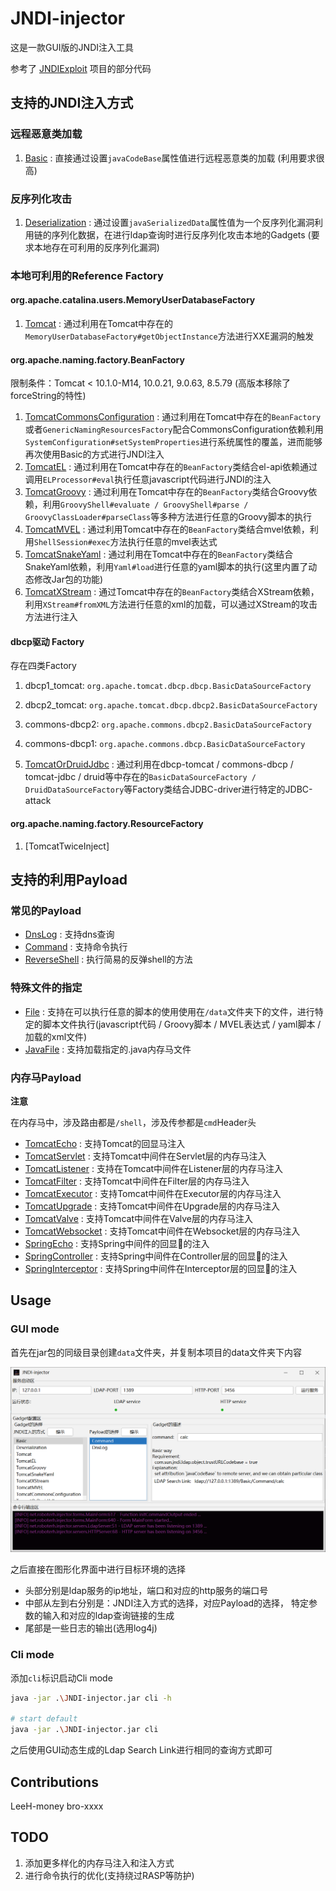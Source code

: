 # JNDI-injector

这是一款GUI版的JNDI注入工具

参考了 [JNDIExploit](https://github.com/feihong-cs/JNDIExploit) 项目的部分代码

## 支持的JNDI注入方式

### 远程恶意类加载

1. [Basic](src/main/java/net/roboterh/injector/gadgets/Basic.java) : 直接通过设置`javaCodeBase`属性值进行远程恶意类的加载 (利用要求很高)

### 反序列化攻击

1. [Deserialization](src/main/java/net/roboterh/injector/gadgets/Deserialization.java) : 通过设置`javaSerializedData`属性值为一个反序列化漏洞利用链的序列化数据，在进行ldap查询时进行反序列化攻击本地的Gadgets (要求本地存在可利用的反序列化漏洞)

### 本地可利用的Reference Factory

#### org.apache.catalina.users.MemoryUserDatabaseFactory

1. [Tomcat](src/main/java/net/roboterh/injector/gadgets/Tomcat.java) :  通过利用在Tomcat中存在的`MemoryUserDatabaseFactory#getObjectInstance`方法进行XXE漏洞的触发

#### org.apache.naming.factory.BeanFactory

限制条件：Tomcat < 10.1.0-M14, 10.0.21, 9.0.63, 8.5.79 (高版本移除了forceString的特性)

1. [TomcatCommonsConfiguration](src/main/java/net/roboterh/injector/gadgets/TomcatCommonsConfiguration.java) : 通过利用在Tomcat中存在的`BeanFactory`或者`GenericNamingResourcesFactory`配合CommonsConfiguration依赖利用`SystemConfiguration#setSystemProperties`进行系统属性的覆盖，进而能够再次使用Basic的方式进行JNDI注入
2. [TomcatEL](src/main/java/net/roboterh/injector/gadgets/TomcatEL.java) : 通过利用在Tomcat中存在的`BeanFactory`类结合el-api依赖通过调用`ELProcessor#eval`执行任意javascript代码进行JNDI的注入
3. [TomcatGroovy](src/main/java/net/roboterh/injector/gadgets/TomcatGroovy.java) : 通过利用在Tomcat中存在的`BeanFactory`类结合Groovy依赖，利用`GroovyShell#evaluate / GroovyShell#parse / GroovyClassLoader#parseClass`等多种方法进行任意的Groovy脚本的执行
4. [TomcatMVEL](src/main/java/net/roboterh/injector/gadgets/TomcatMVEL.java) : 通过利用Tomcat中存在的`BeanFactory`类结合mvel依赖，利用`ShellSession#exec`方法执行任意的mvel表达式
5. [TomcatSnakeYaml](src/main/java/net/roboterh/injector/gadgets/TomcatSnakeYaml.java) : 通过利用在Tomcat中存在的`BeanFactory`类结合SnakeYaml依赖，利用`Yaml#load`进行任意的yaml脚本的执行(这里内置了动态修改Jar包的功能)
6. [TomcatXStream](src/main/java/net/roboterh/injector/gadgets/TomcatXStream.java) : 通过Tomcat中存在的`BeanFactory`类结合XStream依赖，利用`XStream#fromXML`方法进行任意的xml的加载，可以通过XStream的攻击方法进行注入

#### dbcp驱动 Factory
存在四类Factory
1. dbcp1_tomcat: `org.apache.tomcat.dbcp.dbcp.BasicDataSourceFactory`
2. dbcp2_tomcat: `org.apache.tomcat.dbcp.dbcp2.BasicDataSourceFactory`
3. commons-dbcp2: `org.apache.commons.dbcp2.BasicDataSourceFactory`
4. commons-dbcp1: `org.apache.commons.dbcp.BasicDataSourceFactory`

1. [TomcatOrDruidJdbc](src/main/java/net/roboterh/injector/gadgets/TomcatOrDruidJdbc.java) : 通过利用在dbcp-tomcat / commons-dbcp / tomcat-jdbc / druid等中存在的`BasicDataSourceFactory / DruidDataSourceFactory`等Factory类结合JDBC-driver进行特定的JDBC-attack

#### org.apache.naming.factory.ResourceFactory

1. [TomcatTwiceInject]

## 支持的利用Payload

### 常见的Payload

- [DnsLog](src/main/java/net/roboterh/injector/enums/PayloadEnum.java) : 支持dns查询
- [Command](src/main/java/net/roboterh/injector/enums/PayloadEnum.java) : 支持命令执行
- [ReverseShell](src/main/java/net/roboterh/injector/enums/PayloadEnum.java) : 执行简易的反弹shell的方法

### 特殊文件的指定

- [File](src/main/java/net/roboterh/injector/enums/PayloadEnum.java) : 支持在可以执行任意的脚本的使用使用在`/data`文件夹下的文件，进行特定的脚本文件执行(javascript代码 / Groovy脚本 / MVEL表达式 / yaml脚本 / 加载的xml文件)
- [JavaFile](src/main/java/net/roboterh/injector/enums/PayloadEnum.java) : 支持加载指定的.java内存马文件

### 内存马Payload

**注意**

在内存马中，涉及路由都是`/shell`，涉及传参都是`cmd`Header头

- [TomcatEcho](src/main/java/net/roboterh/injector/templates/TomcatEcho.java) : 支持Tomcat的回显马注入
- [TomcatServlet](src/main/java/net/roboterh/injector/templates/TomcatServlet.java) : 支持Tomcat中间件在Servlet层的内存马注入
- [TomcatListener](src/main/java/net/roboterh/injector/templates/TomcatListener.java) : 支持在Tomcat中间件在Listener层的内存马注入
- [TomcatFilter](src/main/java/net/roboterh/injector/templates/TomcatFilter.java) : 支持Tomcat中间件在Filter层的内存马注入
- [TomcatExecutor](src/main/java/net/roboterh/injector/templates/TomcatExecutor.java) : 支持Tomcat中间件在Executor层的内存马注入
- [TomcatUpgrade](src/main/java/net/roboterh/injector/templates/TomcatUpgrade.java) : 支持Tomcat中间件在Upgrade层的内存马注入
- [TomcatValve](src/main/java/net/roboterh/injector/templates/TomcatValve.java) : 支持Tomcat中间件在Valve层的内存马注入
- [TomcatWebsocket](src/main/java/net/roboterh/injector/templates/TomcatWebsocket.java) : 支持Tomcat中间件在Websocket层的内存马注入
- [SpringEcho](src/main/java/net/roboterh/injector/templates/SpringEcho.java) : 支持Spring中间件的回显🐎的注入
- [SpringController](src/main/java/net/roboterh/injector/templates/SpringController.java) : 支持Spring中间件在Controller层的回显🐎的注入
- [SpringInterceptor](src/main/java/net/roboterh/injector/templates/SpringInterceptor.java) : 支持Spring中间件在Interceptor层的回显🐎的注入

## Usage

### GUI mode

首先在jar包的同级目录创建`data`文件夹，并复制本项目的data文件夹下内容

![img.png](img.png)

之后直接在图形化界面中进行目标环境的选择

- 头部分别是ldap服务的ip地址，端口和对应的http服务的端口号
- 中部从左到右分别是：JNDI注入方式的选择，对应Payload的选择， 特定参数的输入和对应的ldap查询链接的生成
- 尾部是一些日志的输出(选用log4j)

### Cli mode

添加`cli`标识启动Cli mode

```bash
java -jar .\JNDI-injector.jar cli -h

# start default
java -jar .\JNDI-injector.jar cli
```

之后使用GUI动态生成的Ldap Search Link进行相同的查询方式即可

## Contributions
LeeH-money
bro-xxxx
## TODO

1. 添加更多样化的内存马注入和注入方式
2. 进行命令执行的优化(支持绕过RASP等防护)
